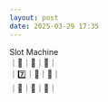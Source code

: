 ```yaml
---
layout: post
date: 2025-03-29 17:35
---
```


Slot Machine<br />
｜🍇｜🍇｜💎｜<br />
｜7️⃣｜🍒｜🍇｜<br />
｜🤡｜💎｜🤡｜<br />

